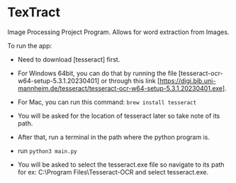 # TexTract
Image Processing Project Program.
Allows for word extraction from Images.

To run the app:

- Need to download [tesseract] first.

- For Windows 64bit, you can do that by running the file [tesseract-ocr-w64-setup-5.3.1.20230401] or 
  through this link [https://digi.bib.uni-mannheim.de/tesseract/tesseract-ocr-w64-setup-5.3.1.20230401.exe].

- For Mac, you can run this command: `brew install tesseract`

- You will be asked for the location of tesseract later so take note of its path.

- After that, run a terminal in the path where the python program is.

- run `python3 main.py`

- You will be asked to select the tesseract.exe file so navigate to its path 
  for ex: C:\Program Files\Tesseract-OCR and select tesseract.exe.
